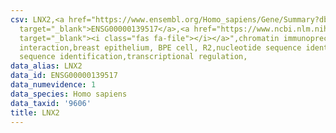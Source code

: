 ```yaml
---
csv: LNX2,<a href="https://www.ensembl.org/Homo_sapiens/Gene/Summary?db=core;g=ENSG00000139517"
  target="_blank">ENSG00000139517</a>,<a href="https://www.ncbi.nlm.nih.gov/pubmed/22863008"
  target="_blank"><i class="fas fa-file"></i></a>",chromatin immunoprecipitation assay,direct
  interaction,breast epithelium, BPE cell, R2,nucleotide sequence identification,nucleotide
  sequence identification,transcriptional regulation,
data_alias: LNX2
data_id: ENSG00000139517
data_numevidence: 1
data_species: Homo sapiens
data_taxid: '9606'
title: LNX2
---
```

